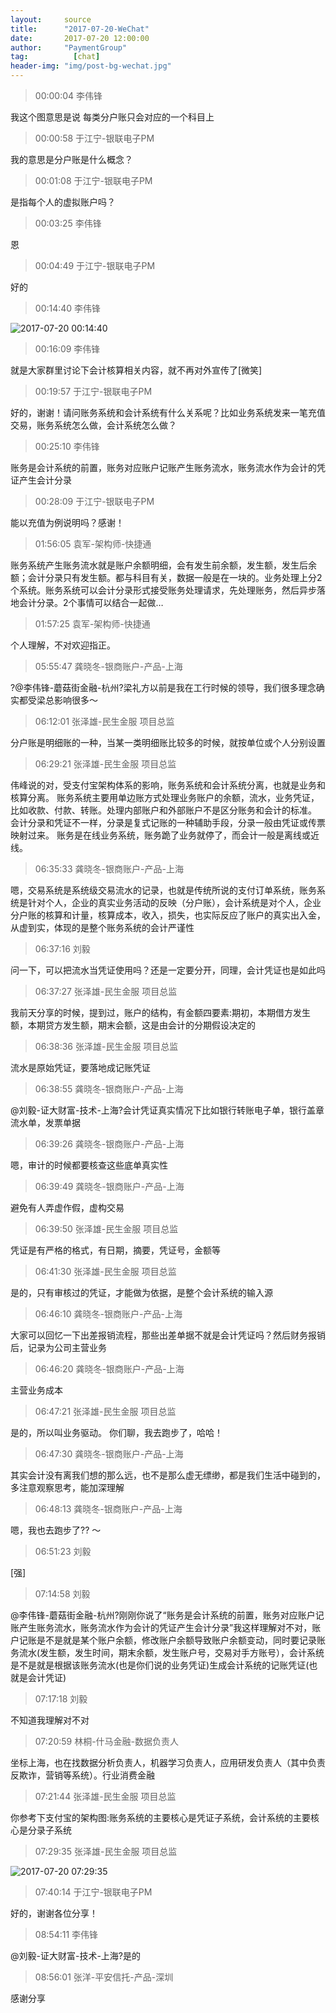 ```yaml
---
layout:     source 
title:      "2017-07-20-WeChat"
date:       2017-07-20 12:00:00
author:     "PaymentGroup"
tag:		  [chat]
header-img: "img/post-bg-wechat.jpg"
---
```

> 00:00:04  李伟锋  
   
我这个图意思是说  每类分户账只会对应的一个科目上  
   
> 00:00:58  于江宁-银联电子PM  
   
我的意思是分户账是什么概念？  
   
> 00:01:08  于江宁-银联电子PM  
   
是指每个人的虚拟账户吗？  
   
> 00:03:25  李伟锋  
   
恩  
   
> 00:04:49  于江宁-银联电子PM  
   
好的  
   
> 00:14:40  李伟锋  
   
![2017-07-20 00:14:40](http://wechat.lixf.cn/img/20170720_001440.png) 
   
> 00:16:09  李伟锋  
   
就是大家群里讨论下会计核算相关内容，就不再对外宣传了[微笑]  
   
> 00:19:57  于江宁-银联电子PM  
   
好的，谢谢！请问账务系统和会计系统有什么关系呢？比如业务系统发来一笔充值交易，账务系统怎么做，会计系统怎么做？  
   
> 00:25:10  李伟锋  
   
账务是会计系统的前置，账务对应账户记账产生账务流水，账务流水作为会计的凭证产生会计分录  
   
> 00:28:09  于江宁-银联电子PM  
   
能以充值为例说明吗？感谢！  
   
> 01:56:05  袁军-架构师-快捷通  
   
账务系统产生账务流水就是账户余额明细，会有发生前余额，发生额，发生后余额；会计分录只有发生额。都与科目有关，数据一般是在一块的。业务处理上分2个系统。账务系统可以会计分录形式接受账务处理请求，先处理账务，然后异步落地会计分录。2个事情可以结合一起做…   
   
> 01:57:25  袁军-架构师-快捷通  
   
个人理解，不对欢迎指正。  
   
> 05:55:47  龚晓冬-银商账户-产品-上海  
   
?@李伟锋-蘑菇街金融-杭州?梁礼方以前是我在工行时候的领导，我们很多理念确实都受梁总影响很多～  
   
> 06:12:01  张泽雄-民生金服 项目总监  
   
分户账是明细账的一种，当某一类明细账比较多的时候，就按单位或个人分别设置  
   
> 06:29:21  张泽雄-民生金服 项目总监  
   
伟峰说的对，受支付宝架构体系的影响，账务系统和会计系统分离，也就是业务和核算分离。 账务系统主要用单边账方式处理业务账户的余额，流水，业务凭证，比如收款、付款、转账。处理内部账户和外部账户不是区分账务和会计的标准。 会计分录和凭证不一样，分录是复式记账的一种辅助手段，分录一般由凭证或传票映射过来。 账务是在线业务系统，账务跪了业务就停了，而会计一般是离线或近线。  
   
> 06:35:33  龚晓冬-银商账户-产品-上海  
   
嗯，交易系统是系统级交易流水的记录，也就是传统所说的支付订单系统，账务系统是针对个人，企业的真实业务活动的反映（分户账），会计系统是对个人，企业分户账的核算和计量，核算成本，收入，损失，也实际反应了账户的真实出入金，从虚到实，体现的是整个账务系统的会计严谨性  
   
> 06:37:16  刘毅  
   
问一下，可以把流水当凭证使用吗？还是一定要分开，同理，会计凭证也是如此吗  
   
> 06:37:27  张泽雄-民生金服 项目总监  
   
我前天分享的时候，提到过，账户的结构，有金额四要素:期初，本期借方发生额，本期贷方发生额，期末会额，这是由会计的分期假设决定的  
   
> 06:38:36  张泽雄-民生金服 项目总监  
   
流水是原始凭证，要落地成记账凭证  
   
> 06:38:55  龚晓冬-银商账户-产品-上海  
   
@刘毅-证大财富-技术-上海?会计凭证真实情况下比如银行转账电子单，银行盖章流水单，发票单据  
   
> 06:39:26  龚晓冬-银商账户-产品-上海  
   
嗯，审计的时候都要核查这些底单真实性  
   
> 06:39:49  龚晓冬-银商账户-产品-上海  
   
避免有人弄虚作假，虚构交易  
   
> 06:39:50  张泽雄-民生金服 项目总监  
   
凭证是有严格的格式，有日期，摘要，凭证号，金额等  
   
> 06:41:30  张泽雄-民生金服 项目总监  
   
是的，只有审核过的凭证，才能做为依据，是整个会计系统的输入源  
   
> 06:46:10  龚晓冬-银商账户-产品-上海  
   
大家可以回忆一下出差报销流程，那些出差单据不就是会计凭证吗？然后财务报销后，记录为公司主营业务  
   
> 06:46:20  龚晓冬-银商账户-产品-上海  
   
主营业务成本  
   
> 06:47:21  张泽雄-民生金服 项目总监  
   
是的，所以叫业务驱动。 你们聊，我去跑步了，哈哈！  
   
> 06:47:30  龚晓冬-银商账户-产品-上海  
   
其实会计没有离我们想的那么远，也不是那么虚无缥缈，都是我们生活中碰到的，多注意观察思考，能加深理解  
   
> 06:48:13  龚晓冬-银商账户-产品-上海  
   
嗯，我也去跑步了?? ～  
   
> 06:51:23  刘毅  
   
[强]  
   
> 07:14:58  刘毅  
   
@李伟锋-蘑菇街金融-杭州?刚刚你说了“账务是会计系统的前置，账务对应账户记账产生账务流水，账务流水作为会计的凭证产生会计分录”我这样理解对不对，账户记账是不是就是某个账户余额，修改账户余额导致账户余额变动，同时要记录账务流水(发生额，发生时间，期末余额，发生账户号，交易对手方账号），会计系统是不是就是根据该账务流水(也是你们说的业务凭证)生成会计系统的记账凭证(也就是会计凭证)  
   
> 07:17:18  刘毅  
   
不知道我理解对不对  
   
> 07:20:59  林桐-什马金融-数据负责人  
   
坐标上海，也在找数据分析负责人，机器学习负责人，应用研发负责人（其中负责反欺诈，营销等系统）。行业消费金融  
   
> 07:21:44  张泽雄-民生金服 项目总监  
   
你参考下支付宝的架构图:账务系统的主要核心是凭证子系统，会计系统的主要核心是分录子系统  
   
> 07:29:35  张泽雄-民生金服 项目总监  
   
![2017-07-20 07:29:35](http://wechat.lixf.cn/img/20170720_072935.png) 
   
> 07:40:14  于江宁-银联电子PM  
   
好的，谢谢各位分享！  
   
> 08:54:11  李伟锋  
   
@刘毅-证大财富-技术-上海?是的  
   
> 08:56:01  张洋-平安信托-产品-深圳  
   
感谢分享  
   
